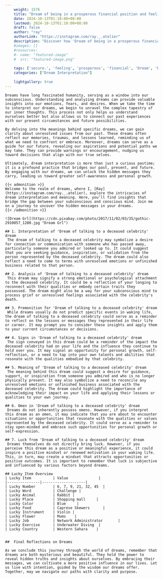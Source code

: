 ```yaml
---
    weight: 1576
    title: "Dream of being in a prosperous financial position and feeling secure."  # Assuming 'title' column exists
    date: 2024-10-13T01:10:00+08:00
    lastmod: 2024-10-13T01:10:00+08:00
    draft: false
    author: "ray"
    authorLink: "https://instagram.com/ray._.atelier"
    description: "Discover how 'Dream of being in a prosperous financial position and feeling secure.' can interpret your future and uncover its significant meanings in your life."
    #images: []
    #resources:
    #- name: "featured-image"
    #  src: "featured-image.png"
    
    tags: ['secure.', 'feeling', 'prosperous', 'financial', 'Dream', 'being', 'a', 'and', 'in', 'of', 'position']
    categories: ["Dream Interpretation"]
    
    lightgallery: true
---
```

    
    Dreams have long fascinated humanity, serving as a window into our subconscious. Understanding and analyzing dreams can provide valuable insights into our emotions, fears, and desires. When we take the time to interpret our dreams, we begin to unravel the complex tapestry of our inner thoughts. This process not only helps us understand ourselves better but also allows us to connect our past experiences with our present circumstances and future possibilities.
    
    By delving into the meanings behind specific dreams, we can gain clarity about unresolved issues from our past. These dreams often reflect our memories, traumas, and lessons learned, reminding us of what we need to confront or embrace. Moreover, dreams can serve as a guide for our future, revealing our aspirations and potential paths we may take. They can provide warnings or encouragement, nudging us toward decisions that align with our true selves.
    
    Ultimately, dream interpretation is more than just a curious pastime; it is a profound practice that bridges our past, present, and future. By engaging with our dreams, we can unlock the hidden messages they carry, leading us toward greater self-awareness and personal growth.
    
    {{< admonition >}}
    Welcome to the realm of dreams, where I, [Ray](https://instagram.com/ray._.atelier), explore the intricacies of dream interpretation and meaning. Here, you’ll find insights that bridge the gap between your subconscious and conscious mind. Join me on a journey to uncover the hidden messages in your dreams.
    {{< /admonition >}}
    
    ![Dream Grl](https://cdn.pixabay.com/photo/2017/11/02/03/35/gothic-2910057_1280.jpg "Dream Grl")
    
    ## 1. Interpretation of 'Dream of talking to a deceased celebrity' dream
     The dream of talking to a deceased celebrity may symbolize a desire for connection or communication with someone who has passed away, particularly someone you admired or looked up to. It could suggest that you are seeking guidance, inspiration, or validation from the person represented by the deceased celebrity. The dream could also reflect a need to come to terms with unresolved emotions or unfinished business related to that person.
    
    ## 2. Analysis of 'Dream of talking to a deceased celebrity' dream
     This dream may signify a strong emotional or psychological attachment to the deceased celebrity. It could be a reflection of your longing to reconnect with their qualities or embody certain traits they possessed. The dream might also be a way for your subconscious mind to process grief or unresolved feelings associated with the celebrity's death.
    
    ## 3. Premonition for 'Dream of talking to a deceased celebrity' dream
     While dreams usually do not predict specific events in waking life, the dream of talking to a deceased celebrity could serve as a reminder to reflect on the lessons or messages they represented in their life or career. It may prompt you to consider these insights and apply them to your current circumstances or decisions.
    
    ## 4. Signs in 'Dream of talking to a deceased celebrity' dream
     The sign conveyed in this dream could be a reminder of the impact the deceased celebrity had on your life and the influence they continue to hold over you. It may signal an opportunity for personal growth, self-reflection, or a need to tap into your own talents and abilities that resonate with the qualities embodied by that celebrity.
    
    ## 5. Meaning of 'Dream of talking to a deceased celebrity' dream
     The meaning behind this dream could suggest a desire for guidance, support, or inspiration from someone you admired and who is no longer physically present. It may also symbolize a need to reconcile any unresolved emotions or unfinished business associated with the deceased celebrity. The dream could highlight the importance of acknowledging their impact on your life and applying their lessons or qualities to your own journey.
    
    ## 6. Omen in 'Dream of talking to a deceased celebrity' dream
     Dreams do not inherently possess omens. However, if you interpret this dream as an omen, it may indicate that you are about to encounter situations or opportunities that resonate with the qualities or values represented by the deceased celebrity. It could serve as a reminder to stay open-minded and embrace such opportunities for personal growth or self-expression.
    
    ## 7. Luck from 'Dream of talking to a deceased celebrity' dream
     Dreams themselves do not directly bring luck. However, if you perceive this dream as a positive or meaningful experience, it could inspire a positive mindset or renewed motivation in your waking life. This, in turn, may create a mindset that attracts opportunities or positive outcomes. It is important to remember that luck is subjective and influenced by various factors beyond dreams.
    
    ## Lucky Item Overview
    | Lucky Item          | Value              |
    |---------------|--------------------|
    | Lucky Number        | 6, 7, 9, 21, 32, 45  |
    | Lucky Word          | Challenge |
    | Lucky Animal        | Rabbit |
    | Lucky Place         | Shopping mall     |
    | Lucky Color         | Blue     |
    | Lucky Food          | Caprese Skewers      |
    | Lucky Instrument    | Violin |
    | Lucky Flower        | Mums    |
    | Lucky Job           | Network Administrator       |
    | Lucky Exercise      | Underwater Diving  |
    | Lucky Country       | Western Sahara    |
    
    
    ##  Final Reflections on Dreams
    
    As we conclude this journey through the world of dreams, remember that dreams are both mysterious and beautiful. They hold the power to reveal hidden truths and insights about ourselves. By embracing their messages, we can cultivate a more positive influence in our lives. Let us live with intention, guided by the wisdom our dreams offer. Together, may we navigate our paths with clarity and purpose.
    